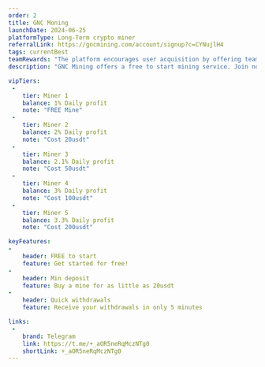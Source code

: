 ```yaml
---
order: 2
title: GNC Moning
launchDate: 2024-06-25
platformType: Long-Term crypto miner
referralLink: https://gncmining.com/account/signup?c=CYNujlH4
tags: currentBest
teamRewards: "The platform encourages user acquisition by offering team commissions and referral rewards. More information is accessible on the official website."
description: "GNC Mining offers a free to start mining service. Join now to get a free mining machine worth 10USDT on sign up."

vipTiers:
 - 
    tier: Miner 1
    balance: 1% Daily profit
    note: "FREE Mine"
 - 
    tier: Miner 2
    balance: 2% Daily profit
    note: "Cost 20usdt"
 - 
    tier: Miner 3
    balance: 2.1% Daily profit
    note: "Cost 50usdt"
 - 
    tier: Miner 4
    balance: 3% Daily profit
    note: "Cost 100usdt"
 - 
    tier: Miner 5
    balance: 3.3% Daily profit
    note: "Cost 200usdt"

keyFeatures:
-
    header: FREE to start
    feature: Get started for free!
-
    header: Min deposit
    feature: Buy a mine for as little as 20usdt
-
    header: Quick withdrawals
    feature: Receive your withdrawals in only 5 minutes

links:
 - 
    brand: Telegram
    link: https://t.me/+_aOR5neRqMczNTg0 
    shortLink: +_aOR5neRqMczNTg0 
---
```

